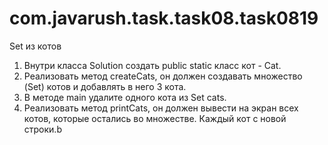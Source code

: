# com.javarush.task.task08.task0819
Set из котов


1. Внутри класса Solution создать public static класс кот - Cat.
2. Реализовать метод createCats, он должен создавать множество (Set) котов и добавлять в него 3 кота.
3. В методе main удалите одного кота из Set cats.
4. Реализовать метод printCats, он должен вывести на экран всех котов, которые остались во множестве.
Каждый кот с новой строки.b
